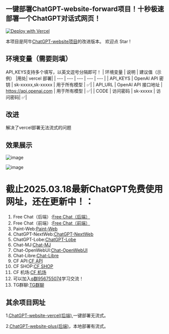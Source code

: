 ## 一键部署ChatGPT-website-forward项目！十秒极速部署一个ChatGPT对话式网页！
[![Deploy with Vercel](https://vercel.com/button)](https://vercel.com/import/project?template=https://github.com/buwanyuanshen/ChatGPT-website-forward-vercel)

本项目是阿牛[ChatGPT-website项目](https://github.com/Aniuyyds/ChatGPT-website)的改进版本。
欢迎点 Star ! 
## 环境变量（需要则填）
API_KEYS支持多个填写，以英文逗号分隔即可！
| 环境变量 | 说明 | 建议值（示例） |用处| vercel 部署|
| --- | --- | --- | --- | --- |
| API_KEYS | OpenAI API 密钥 |  sk-xxxxx,sk-xxxxx | 用于所有模型 |  ✅|
| API_URL | OpenAI API 接口地址 | https://api.openai.com | 用于所有模型 |  ✅|
| CODE | 访问密码 |  sk-xxxxx | 访问密码|  ✅|
## 改进
解决了vercel部署无法流式的问题
## 效果展示
![image](https://github.com/user-attachments/assets/1aae3729-4919-401c-83e1-4613b17c1670)

![image](https://github.com/user-attachments/assets/347466a0-3b83-484b-b17d-2feb0de1d29e)


# 截止2025.03.18最新ChatGPT免费使用网址，还在更新中！：
1. Free Chat（后端）:[Free Chat（后端）](https://gpt6.icu)
2. Free Chat（前端）:[Free Chat（前端）](https://f1.gpt6.icu) 
3. Paint-Web:[Paint-Web](https://paint.gpt6.icu) 
4. ChatGPT-NextWeb:[ChatGPT-NextWeb](https://next.gpt6.icu)
5. ChatGPT-Lobe:[ChatGPT-Lobe](https://lobe.gpt6.icu)
6. Chat-MJ:[Chat-MJ](https://mj.gpt6.icu)
7. Chat-OpenWebUI:[Chat-OpenWebUI](https://open.gpt6.icu)
8. Chat-Libre:[Chat-Libre](https://libre.gpt6.icu)  
9. CF API:[CF API](https://api.gpt6.icu)
10. CF SHOP:[CF SHOP](https://shop.gpt6.icu)
11. CF 机场:[CF 机场](https://v2.gpt6.icu)
12. 可以加入[q群956755074](https://qm.qq.com/cgi-bin/qm/qr?authKey=dBz7wtzXpg5Q1%2F65h4FUudBeLnbOqRzyTsu0t8Jtg0aD%2FWlUv9ilOaGUDxJ8mVJC&k=486Bm9k6xYTodQfqo8DtY2xaK76e4Oh-&noverify=0&group_code=956755074)学习交流！
13. TG群聊:[TG群聊](https://t.me/fggpt)

## 其余项目网址
1.[ChatGPT-website-vercel(后端)](https://github.com/buwanyuanshen/ChatGPT-website-vercel),一键部署无流式。

2.[ChatGPT-website-plus(后端)](https://github.com/buwanyuanshen/ChatGPT-website-plus)，本地部署有流式。
